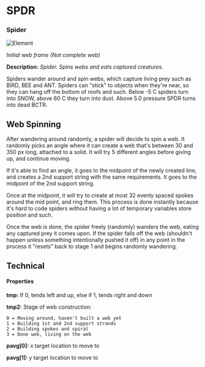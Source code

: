 # SPDR

### Spider

![Element](https://i.imgur.com/rm4tPuu.gif)

*Initial web frame (Not complete web)*

**Description:**  *Spider. Spins webs and eats captured creatures.*

Spiders wander around and spin webs, which capture living prey such as BIRD, BEE and ANT. Spiders can "stick" to objects when they're near, so they can hang off the bottom of roofs and such. Below -5 C spiders turn into SNOW, above 60 C they turn into dust. Above 5.0 pressure SPDR turns into dead BCTR. 

## Web Spinning
After wandering around randomly, a spider will decide to spin a web. It randomly picks an angle where it can create a web that's between 30 and 350 px long, attached to a solid. It will try 5 different angles before giving up, and continue moving.

If it's able to find an angle, it goes to the midpoint of the newly created line, and creates a 2nd support string with the same requirements. It goes to the midpoint of the 2nd support string.

Once at the midpoint, it will try to create at most 32 evenly spaced spokes around the mid point, and ring them. This process is done instantly because it's hard to code spiders without having a lot of temporary variables store position and such.

Once the web is done, the spider freely (randomly) wanders the web, eating any captured prey it comes upon. If the spider falls off the web (shouldn't happen unless something intentionally pushed it off) in any point in the process it "resets" back to stage 1 and begins randomly wandering.


## Technical
#### Properties
**tmp:** If 0, tends left and up, else if 1, tends right and down

**tmp2:** Stage of web construction:
```
0 = Moving around, haven't built a web yet
1 = Building 1st and 2nd support strands
2 = Building spokes and spiral
3 = Done web, living on the web
```

**pavg[0]:** x target location to move to

**pavg[1]:** y target location to move to